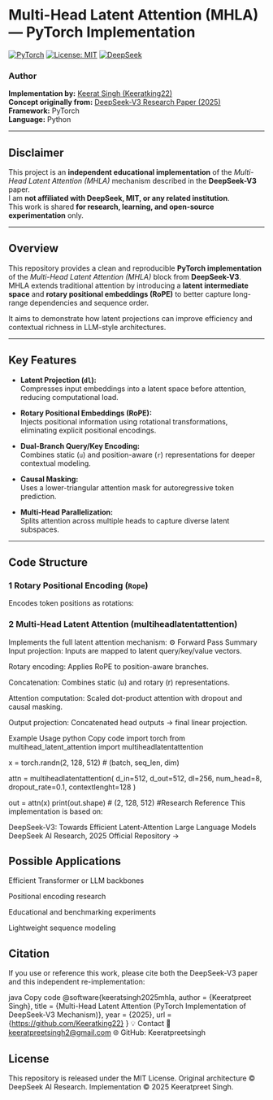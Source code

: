 #  Multi-Head Latent Attention (MHLA) — PyTorch Implementation

[![PyTorch](https://img.shields.io/badge/Built_with-PyTorch-EE4C2C?logo=pytorch)](https://pytorch.org/)
[![License: MIT](https://img.shields.io/badge/License-MIT-blue.svg)](LICENSE)
[![DeepSeek](https://img.shields.io/badge/Inspired_by-DeepSeekV3-black?logo=openai)](https://github.com/deepseek-ai)

###  Author
**Implementation by:** [Keerat Singh (Keeratking22)](https://github.com/Keeratking22)  
**Concept originally from:** [DeepSeek-V3 Research Paper (2025)](https://github.com/deepseek-ai)  
**Framework:** PyTorch  
**Language:** Python  

---

##  Disclaimer

This project is an **independent educational implementation** of the *Multi-Head Latent Attention (MHLA)* mechanism described in the **DeepSeek-V3** paper.  
I am **not affiliated with DeepSeek, MIT, or any related institution**.  
This work is shared **for research, learning, and open-source experimentation** only.

---

##  Overview

This repository provides a clean and reproducible **PyTorch implementation** of the *Multi-Head Latent Attention (MHLA)* block from **DeepSeek-V3**.  
MHLA extends traditional attention by introducing a **latent intermediate space** and **rotary positional embeddings (RoPE)** to better capture long-range dependencies and sequence order.

It aims to demonstrate how latent projections can improve efficiency and contextual richness in LLM-style architectures.

---

##  Key Features

- **Latent Projection (`dl`):**  
  Compresses input embeddings into a latent space before attention, reducing computational load.

- **Rotary Positional Embeddings (RoPE):**  
  Injects positional information using rotational transformations, eliminating explicit positional encodings.

- **Dual-Branch Query/Key Encoding:**  
  Combines static (`u`) and position-aware (`r`) representations for deeper contextual modeling.

- **Causal Masking:**  
  Uses a lower-triangular attention mask for autoregressive token prediction.

- **Multi-Head Parallelization:**  
  Splits attention across multiple heads to capture diverse latent subspaces.

---

## Code Structure

### 1 Rotary Positional Encoding (`Rope`)
Encodes token positions as rotations:
### 2 Multi-Head Latent Attention (multiheadlatentattention)
Implements the full latent attention mechanism:
⚙️ Forward Pass Summary
Input projection:
Inputs are mapped to latent query/key/value vectors.

Rotary encoding:
Applies RoPE to position-aware branches.

Concatenation:
Combines static (u) and rotary (r) representations.

Attention computation:
Scaled dot-product attention with dropout and causal masking.

Output projection:
Concatenated head outputs → final linear projection.

Example Usage
python
Copy code
import torch
from multihead_latent_attention import multiheadlatentattention

x = torch.randn(2, 128, 512)  # (batch, seq_len, dim)

attn = multiheadlatentattention(
    d_in=512,
    d_out=512,
    dl=256,
    num_head=8,
    dropout_rate=0.1,
    contextlenght=128
)

out = attn(x)
print(out.shape)  # (2, 128, 512)
#Research Reference
This implementation is based on:

DeepSeek-V3: Towards Efficient Latent-Attention Large Language Models
DeepSeek AI Research, 2025
Official Repository →

## Possible Applications
Efficient Transformer or LLM backbones

Positional encoding research

Educational and benchmarking experiments

Lightweight sequence modeling

## Citation
If you use or reference this work, please cite both the DeepSeek-V3 paper and this independent re-implementation:

java
Copy code
@software{keeratsingh2025mhla,
  author = {Keeratpreet Singh},
  title = {Multi-Head Latent Attention (PyTorch Implementation of DeepSeek-V3 Mechanism)},
  year = {2025},
  url = {https://github.com/Keeratking22}
}
💡 Contact
📧 keeratpreetsingh2@gmail.com
🌐 GitHub: Keeratpreetsingh

## License
This repository is released under the MIT License.
Original architecture © DeepSeek AI Research.
Implementation © 2025 Keeratpreet Singh.
